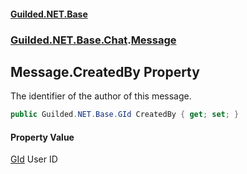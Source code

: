 #### [Guilded.NET.Base](Guilded_NET_Base.md 'Guilded.NET.Base')
### [Guilded.NET.Base.Chat](Guilded_NET_Base.md#Guilded_NET_Base_Chat 'Guilded.NET.Base.Chat').[Message](Message.md 'Guilded.NET.Base.Chat.Message')
## Message.CreatedBy Property
The identifier of the author of this message.  
```csharp
public Guilded.NET.Base.GId CreatedBy { get; set; }
```
#### Property Value
[GId](GId.md 'Guilded.NET.Base.GId')
User ID
